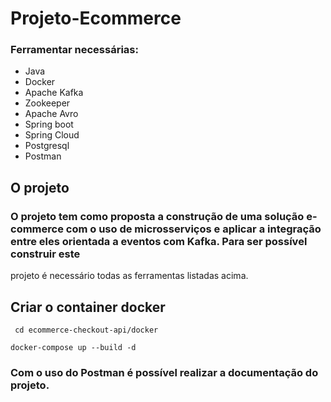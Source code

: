 # Projeto-Ecommerce

### Ferramentar necessárias:

* Java
* Docker
* Apache Kafka
* Zookeeper
* Apache Avro
* Spring boot
* Spring Cloud
* Postgresql
* Postman

## O projeto

### O projeto tem como proposta a construção de uma solução e-commerce com o uso de microsserviços e aplicar a integração entre eles orientada a eventos com Kafka. Para ser possível construir este 
projeto é necessário todas as ferramentas listadas acima.

## Criar o container docker

`` 
cd ecommerce-checkout-api/docker
`` 

``
docker-compose up --build -d
``

 ### Com o uso do Postman é possível realizar a documentação do projeto.
